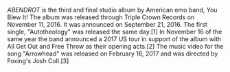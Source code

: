 _ABENDROT_ is the third and final studio album by American emo band, You Blew It! The album was released through Triple Crown Records on November 11, 2016. It was announced on September 21, 2016. The first single, "Autotheology" was released the same day.[1] In November 16 of the same year the band announced a 2017 US tour in support of the album with All Get Out and Free Throw as their opening acts.[2] The music video for the song "Arrowhead" was released on February 16, 2017 and was directed by Foxing's Josh Coll.[3]
